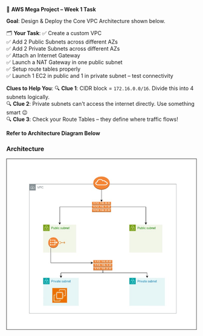 📌 **AWS Mega Project – Week 1 Task**


 **Goal**: Design & Deploy the Core VPC Architecture shown below.

🗂️ **Your Task**:
✅ Create a custom VPC  
✅ Add 2 Public Subnets across different AZs  
✅ Add 2 Private Subnets across different AZs  
✅ Attach an Internet Gateway  
✅ Launch a NAT Gateway in one public subnet  
✅ Setup route tables properly  
✅ Launch 1 EC2 in public and 1 in private subnet – test connectivity  

 **Clues to Help You**:
🔍 **Clue 1**: CIDR block = `172.16.0.0/16`. Divide this into 4 subnets logically.  
🔍 **Clue 2**: Private subnets can't access the internet directly. Use something smart 😉  
🔍 **Clue 3**: Check your Route Tables – they define where traffic flows!

 **Refer to Architecture Diagram Below**  


### Architecture
![My Image](./Images/3-tier-week-1.jpg)